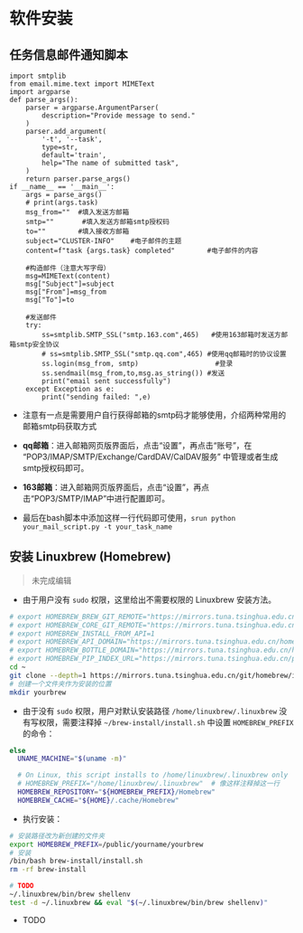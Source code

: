 # 软件安装

## 任务信息邮件通知脚本
```
import smtplib
from email.mime.text import MIMEText
import argparse
def parse_args():
    parser = argparse.ArgumentParser(
        description="Provide message to send."
    )
    parser.add_argument(
        '-t', '--task', 
        type=str, 
        default='train',
        help="The name of submitted task",
    )
    return parser.parse_args()
if __name__ == '__main__':
    args = parse_args()
    # print(args.task)
    msg_from=""  #填入发送方邮箱
    smtp=""       #填入发送方邮箱smtp授权码
    to=""        #填入接收方邮箱
    subject="CLUSTER-INFO"    #电子邮件的主题
    content=f"task {args.task} completed"        #电子邮件的内容

    #构造邮件（注意大写字母）
    msg=MIMEText(content)
    msg["Subject"]=subject
    msg["From"]=msg_from
    msg["To"]=to

    #发送邮件
    try:
        ss=smtplib.SMTP_SSL("smtp.163.com",465)   #使用163邮箱时发送方邮箱smtp安全协议
        # ss=smtplib.SMTP_SSL("smtp.qq.com",465) #使用qq邮箱时的协议设置
        ss.login(msg_from, smtp)                   #登录                 
        ss.sendmail(msg_from,to,msg.as_string()) #发送
        print("email sent successfully")
    except Exception as e:
        print("sending failed: ",e) 
```
- 注意有一点是需要用户自行获得邮箱的smtp码才能够使用，介绍两种常用的邮箱smtp码获取方式
- <strong>qq邮箱</strong>：进入邮箱网页版界面后，点击“设置”，再点击“账号”，在 “POP3/IMAP/SMTP/Exchange/CardDAV/CalDAV服务” 中管理或者生成smtp授权码即可。
- <strong>163邮箱</strong>：进入邮箱网页版界面后，点击“设置”，再点击“POP3/SMTP/IMAP”中进行配置即可。

- 最后在bash脚本中添加这样一行代码即可使用，`srun python your_mail_script.py -t your_task_name`


## 安装 Linuxbrew (Homebrew)

> 未完成编辑

- 由于用户没有 `sudo` 权限，这里给出不需要权限的 Linuxbrew 安装方法。
```bash
# export HOMEBREW_BREW_GIT_REMOTE="https://mirrors.tuna.tsinghua.edu.cn/git/homebrew/brew.git"
# export HOMEBREW_CORE_GIT_REMOTE="https://mirrors.tuna.tsinghua.edu.cn/git/homebrew/homebrew-core.git"
# export HOMEBREW_INSTALL_FROM_API=1
# export HOMEBREW_API_DOMAIN="https://mirrors.tuna.tsinghua.edu.cn/homebrew-bottles/api"
# export HOMEBREW_BOTTLE_DOMAIN="https://mirrors.tuna.tsinghua.edu.cn/homebrew-bottles"
# export HOMEBREW_PIP_INDEX_URL="https://mirrors.tuna.tsinghua.edu.cn/pypi/web/simple"
cd ~
git clone --depth=1 https://mirrors.tuna.tsinghua.edu.cn/git/homebrew/install.git brew-install
# 创建一个文件夹作为安装的位置
mkdir yourbrew
```
- 由于没有 `sudo` 权限，用户对默认安装路径 `/home/linuxbrew/.linuxbrew` 没有写权限，需要注释掉 `~/brew-install/install.sh` 中设置 `HOMEBREW_PREFIX` 的命令：
```sh
else
  UNAME_MACHINE="$(uname -m)"

  # On Linux, this script installs to /home/linuxbrew/.linuxbrew only
  # HOMEBREW_PREFIX="/home/linuxbrew/.linuxbrew"  # 像这样注释掉这一行
  HOMEBREW_REPOSITORY="${HOMEBREW_PREFIX}/Homebrew"
  HOMEBREW_CACHE="${HOME}/.cache/Homebrew"
```
- 执行安装：
```bash
# 安装路径改为新创建的文件夹
export HOMEBREW_PREFIX=/public/yourname/yourbrew
# 安装
/bin/bash brew-install/install.sh
rm -rf brew-install

# TODO
~/.linuxbrew/bin/brew shellenv
test -d ~/.linuxbrew && eval "$(~/.linuxbrew/bin/brew shellenv)"
```

- TODO

